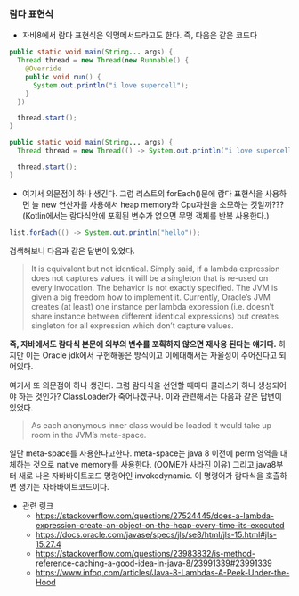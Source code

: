 ### 람다 표현식

- 자바8에서 람다 표현식은 익명메서드라고도 한다. 즉, 다음은 같은 코드다
```java
public static void main(String... args) {
  Thread thread = new Thread(new Runnable() {
    @Override
    public void run() {
      System.out.println("i love supercell");
    }
  })

  thread.start();
}
```

```java
public static void main(String... args) {
  Thread thread = new Thread(() -> System.out.println("i love supercell"));

  thread.start();
}
```

- 여기서 의문점이 하나 생긴다. 그럼 리스트의 forEach()문에 람다 표현식을 사용하면 늘 new 연산자를 사용해서 heap memory와 Cpu자원을 소모하는 것일까???(Kotlin에서는 람다식안에 포획된 변수가 없으면 무명 객체를 반복 사용한다.)
```java
list.forEach(() -> System.out.println("hello"));
```

검색해보니 다음과 같은 답변이 있었다.
> It is equivalent but not identical. Simply said, if a lambda expression does not captures values, it will be a singleton that is re-used on every invocation. The behavior is not exactly specified. The JVM is given a big freedom how to implement it. Currently, Oracle’s JVM creates (at least) one instance per lambda expression (i.e. doesn’t share instance between different identical expressions) but creates singleton for all expression which don’t capture values.

**즉, 자바에서도 람다식 본문에 외부의 변수를 포획하지 않으면 재사용 된다는 얘기다.** 하지만 이는 Oracle jdk에서 구현해놓은 방식이고 이에대해서는 자율성이 주어진다고 되어있다.

여기서 또 의문점이 하나 생긴다. 그럼 람다식을 선언할 때마다 클래스가 하나 생성되어야 하는 것인가? ClassLoader가 죽어나겠구나. 이와 관련해서는 다음과 같은 답변이 있었다.

> As each anonymous inner class would be loaded it would take up room in the JVM’s meta-space.

일단 meta-space를 사용한다고한다. meta-space는 java 8 이전에 perm 영역을 대체하는 것으로 native memory를 사용한다. (OOME가 사라진 이유) 그리고 java8부터 새로 나온 자바바이트코드 명령어인 invokedynamic. 이 명령어가 람다식을 호출하면 생기는 자바바이트코드이다.

- 관련 링크
  - https://stackoverflow.com/questions/27524445/does-a-lambda-expression-create-an-object-on-the-heap-every-time-its-executed
  - https://docs.oracle.com/javase/specs/jls/se8/html/jls-15.html#jls-15.27.4
  - https://stackoverflow.com/questions/23983832/is-method-reference-caching-a-good-idea-in-java-8/23991339#23991339
  - https://www.infoq.com/articles/Java-8-Lambdas-A-Peek-Under-the-Hood
